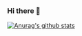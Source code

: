 ### Hi there 👋

[![Anurag's github stats](https://github-readme-stats.vercel.app/api?username=gunwooko&count_private=true&show_icons=true&theme=cobalt)](https://github.com/anuraghazra/github-readme-stats)


<!--
**gunwooko/gunwooko** is a ✨ _special_ ✨ repository because its `README.md` (this file) appears on your GitHub profile.

Here are some ideas to get you started:

- 🔭 I’m currently working on ...
- 🌱 I’m currently learning ...
- 👯 I’m looking to collaborate on ...
- 🤔 I’m looking for help with ...
- 💬 Ask me about ...
- 📫 How to reach me: ...
- 😄 Pronouns: ...
- ⚡ Fun fact: ...
-->
